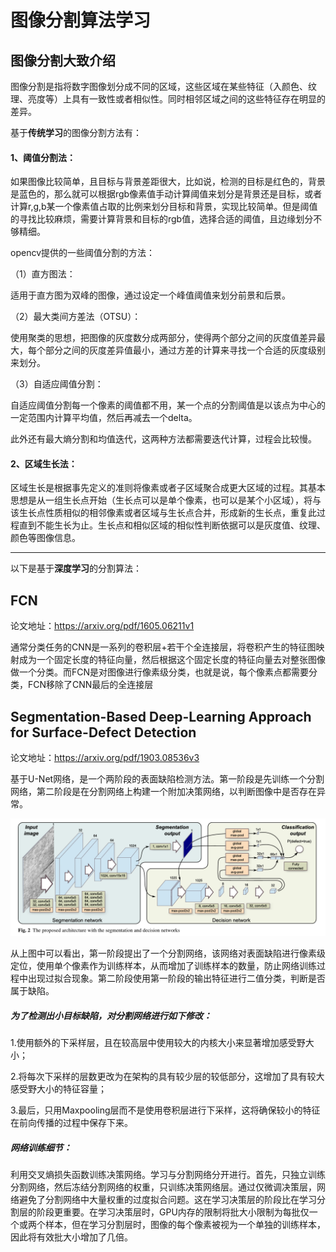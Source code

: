 # 图像分割算法学习

## 图像分割大致介绍

图像分割是指将数字图像划分成不同的区域，这些区域在某些特征（入颜色、纹理、亮度等）上具有一致性或者相似性。同时相邻区域之间的这些特征存在明显的差异。

基于**传统学习**的图像分割方法有：

#### 1、阈值分割法：

如果图像比较简单，且目标与背景差距很大，比如说，检测的目标是红色的，背景是蓝色的，那么就可以根据rgb像素值手动计算阈值来划分是背景还是目标，或者计算r,g,b某一个像素值占取的比例来划分目标和背景，实现比较简单。但是阈值的寻找比较麻烦，需要计算背景和目标的rgb值，选择合适的阈值，且边缘划分不够精细。

opencv提供的一些阈值分割的方法：

（1）直方图法：

适用于直方图为双峰的图像，通过设定一个峰值阈值来划分前景和后景。

（2）最大类间方差法（OTSU）：

使用聚类的思想，把图像的灰度数分成两部分，使得两个部分之间的灰度值差异最大，每个部分之间的灰度差异值最小，通过方差的计算来寻找一个合适的灰度级别来划分。

（3）自适应阈值分割：

自适应阈值分割每一个像素的阈值都不用，某一个点的分割阈值是以该点为中心的一定范围内计算平均值，然后再减去一个delta。

此外还有最大熵分割和均值迭代，这两种方法都需要迭代计算，过程会比较慢。

#### 2、区域生长法：

区域生长是根据事先定义的准则将像素或者子区域聚合成更大区域的过程。其基本思想是从一组生长点开始（生长点可以是单个像素，也可以是某个小区域），将与该生长点性质相似的相邻像素或者区域与生长点合并，形成新的生长点，重复此过程直到不能生长为止。生长点和相似区域的相似性判断依据可以是灰度值、纹理、颜色等图像信息。

------

以下是基于**深度学习**的分割算法：

## FCN

论文地址：https://arxiv.org/pdf/1605.06211v1

通常分类任务的CNN是一系列的卷积层+若干个全连接层，将卷积产生的特征图映射成为一个固定长度的特征向量，然后根据这个固定长度的特征向量去对整张图像做一个分类。而FCN是对图像进行像素级分类，也就是说，每个像素点都需要分类，FCN移除了CNN最后的全连接层

## Segmentation-Based Deep-Learning Approach for Surface-Defect Detection

论文地址：https://arxiv.org/pdf/1903.08536v3

基于U-Net网络，是一个两阶段的表面缺陷检测方法。第一阶段是先训练一个分割网络，第二阶段是在分割网络上构建一个附加决策网络，以判断图像中是否存在异常。

![structure](.\imgs_seg\seg.png)

从上图中可以看出，第一阶段提出了一个分割网络，该网络对表面缺陷进行像素级定位，使用单个像素作为训练样本，从而增加了训练样本的数量，防止网络训练过程中出现过拟合现象。第二阶段使用第一阶段的输出特征进行二值分类，判断是否属于缺陷。

##### 为了检测出小目标缺陷，对分割网络进行如下修改：

1.使用额外的下采样层，且在较高层中使用较大的内核大小来显著增加感受野大小；

2.将每次下采样的层数更改为在架构的具有较少层的较低部分，这增加了具有较大感受野大小的特征容量；

3.最后，只用Maxpooling层而不是使用卷积层进行下采样，这将确保较小的特征在前向传播的过程中保存下来。

##### 网络训练细节：

​        利用交叉熵损失函数训练决策网络。学习与分割网络分开进行。首先，只独立训练分割网络，然后冻结分割网络的权重，只训练决策网络层。通过仅微调决策层，网络避免了分割网络中大量权重的过度拟合问题。这在学习决策层的阶段比在学习分割层的阶段更重要。在学习决策层时，GPU内存的限制将批大小限制为每批仅一个或两个样本，但在学习分割层时，图像的每个像素被视为一个单独的训练样本，因此将有效批大小增加了几倍。

